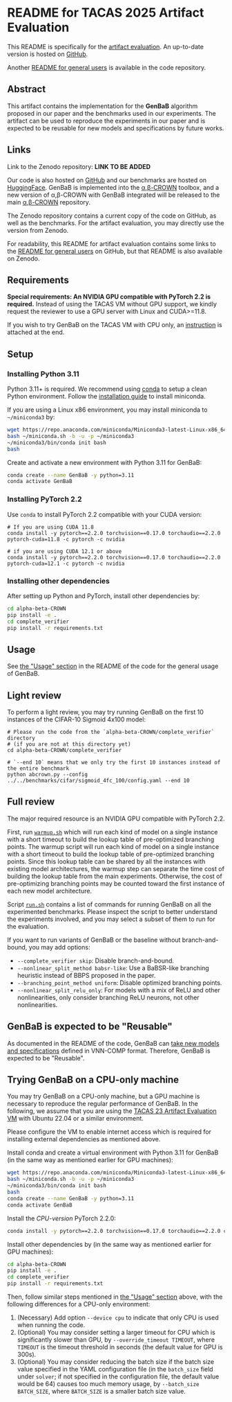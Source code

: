 # README for TACAS 2025 Artifact Evaluation

This README is specifically for the [artifact evaluation](https://tacas.info/artifacts-25.php).
An up-to-date version is hosted on [GitHub](https://github.com/shizhouxing/GenBaB/blob/main/README_tacas.md).

Another [README for general users](https://github.com/shizhouxing/GenBaB) is available in the code repository.

## Abstract

This artifact contains the implementation for the **GenBaB** algorithm proposed in our paper and the benchmarks used in our experiments. The artifact can be used to reproduce the experiments in our paper and is expected to be reusable for new models and specifications by future works.

## Links

Link to the Zenodo repository: **LINK TO BE ADDED**

Our code is also hosted on [GitHub](https://github.com/shizhouxing/GenBaB) and our benchmarks are hosted on [HuggingFace](https://github.com/shizhouxing/GenBaB).
GenBaB is implemented into the [α,β-CROWN](https://github.com/Verified-Intelligence/alpha-beta-CROWN) toolbox, and a new version of α,β-CROWN with GenBaB integrated will be released to the main [α,β-CROWN](https://github.com/Verified-Intelligence/alpha-beta-CROWN) repository.

The Zenodo repository contains a current copy of the code on GitHub, as well as the benchmarks. For the artifact evaluation, you may directly use the version from Zenodo.

For readability, this README for artifact evaluation contains some links to the [README for general users](https://github.com/shizhouxing/GenBaB) on GitHub, but that README is also available on Zenodo.

## Requirements

**Special requirements: An NVIDIA GPU compatible with PyTorch 2.2 is required.**
Instead of using the TACAS VM without GPU support, we kindly request the reviewer to use a GPU server with Linux and CUDA>=11.8.

If you wish to try GenBaB on the TACAS VM with CPU only, an [instruction](https://github.com/shizhouxing/GenBaB/blob/main/README_tacas.md#trying-genbab-on-a-cpu-only-machine) is attached at the end.

## Setup

### Installing Python 3.11

Python 3.11+ is required. We recommend using [conda](https://docs.anaconda.com/miniconda/) to setup a clean Python environment. Follow the [installation guide](https://docs.anaconda.com/miniconda/install/) to install miniconda.

If you are using a Linux x86 environment, you may install miniconda to `~/miniconda3` by:
```bash
wget https://repo.anaconda.com/miniconda/Miniconda3-latest-Linux-x86_64.sh -O ~/miniconda.sh
bash ~/miniconda.sh -b -u -p ~/miniconda3
~/miniconda3/bin/conda init bash
bash
```

Create and activate a new environment with Python 3.11 for GenBaB:
```bash
conda create --name GenBaB -y python=3.11
conda activate GenBaB
```

### Installing PyTorch 2.2

Use `conda` to install PyTorch 2.2 compatible with your CUDA version:
```
# If you are using CUDA 11.8
conda install -y pytorch==2.2.0 torchvision==0.17.0 torchaudio==2.2.0 pytorch-cuda=11.8 -c pytorch -c nvidia

# if you are using CUDA 12.1 or above
conda install -y pytorch==2.2.0 torchvision==0.17.0 torchaudio==2.2.0 pytorch-cuda=12.1 -c pytorch -c nvidia
```

### Installing other dependencies

After setting up Python and PyTorch, install other dependencies by:
```bash
cd alpha-beta-CROWN
pip install -e .
cd complete_verifier
pip install -r requirements.txt
```

## Usage

See [the "Usage" section](https://github.com/shizhouxing/GenBaB?tab=readme-ov-file#usage) in the README of the code for the general usage of GenBaB.

## Light review

To perform a light review, you may try running GenBaB
on the first 10 instances of the CIFAR-10 Sigmoid 4x100 model:
```
# Please run the code from the `alpha-beta-CROWN/complete_verifier` directory
# (if you are not at this directory yet)
cd alpha-beta-CROWN/complete_verifier

# `--end 10` means that we only try the first 10 instances instead of the entire benchmark
python abcrown.py --config ../../benchmarks/cifar/sigmoid_4fc_100/config.yaml --end 10
```

## Full review

The major required resource is an NVIDIA GPU compatible with PyTorch 2.2.

First, run [`warmup.sh`](./warmup.sh) which will run each kind of model on a single instance with a short timeout to build the lookup table of pre-optimized branching points.
The warmup script will run each kind of model on a single instance with a short timeout to build the lookup table of pre-optimized branching points. Since this lookup table can be shared by all the instances with existing model architectures, the warmup step can separate the time cost of building the lookup table from the main experiments. Otherwise, the cost of pre-optimizing branching points may be counted toward the first instance of each new model architecture.

Script [`run.sh`](./run.sh) contains a list of commands for running GenBaB on all the experimented benchmarks. Please inspect the script to better understand the experiments involved, and you may select a subset of them to run for the evaluation.

If you want to run variants of GenBaB or the baseline without branch-and-bound, you may add options:
* `--complete_verifier skip`: Disable branch-and-bound.
* `--nonlinear_split_method babsr-like`: Use a BaBSR-like branching heuristic instead of BBPS proposed in the paper.
* `--branching_point_method uniform`: Disable optimized branching points.
* `--nonlinear_split_relu_only`: For models with a mix of ReLU and other nonlinearities, only consider branching ReLU neurons, not other nonlinearities.

## GenBaB is expected to be "Reusable"

As documented in the README of the code, GenBaB can [take new models and specifications](https://github.com/shizhouxing/GenBaB?tab=readme-ov-file#running-genbab-on-new-models) defined in VNN-COMP format. Therefore, GenBaB is expected to be "Reusable".

## Trying GenBaB on a CPU-only machine

You may try GenBaB on a CPU-only machine, but a GPU machine is necessary to reproduce the regular performance of GenBaB. In the following, we assume that you are using the [TACAS 23 Artifact Evaluation VM](https://zenodo.org/records/7113223) with Ubuntu 22.04 or a similar environment.

Please configure the VM to enable internet access which is required for installing external dependencies as mentioned above.

Install conda and create a virtual environment with Python 3.11 for GenBaB (in the same way as mentioned earlier for GPU machines):
```bash
wget https://repo.anaconda.com/miniconda/Miniconda3-latest-Linux-x86_64.sh -O ~/miniconda.sh
bash ~/miniconda.sh -b -u -p ~/miniconda3
~/miniconda3/bin/conda init bash
bash
conda create --name GenBaB -y python=3.11
conda activate GenBaB
```

Install the *CPU-version* PyTorch 2.2.0:
```bash
conda install -y pytorch==2.2.0 torchvision==0.17.0 torchaudio==2.2.0 cpuonly -c pytorch
```

Install other dependencies by (in the same way as mentioned earlier for GPU machines):
```bash
cd alpha-beta-CROWN
pip install -e .
cd complete_verifier
pip install -r requirements.txt
```

Then, follow similar steps mentioned in [the "Usage" section](#usage) above,
with the following differences for a CPU-only environment:
1. (Necessary) Add option `--device cpu` to indicate that only CPU is used when running the code.
2. (Optional) You may consider setting a larger timeout for CPU which is significantly slower than GPU, by `--override_timeout TIMEOUT`, where `TIMEOUT` is the timeout threshold in seconds (the default value for GPU is 300s).
3. (Optional) You may consider reducing the batch size if the batch size value specified in the YAML configuration file (in the `batch_size` field under `solver`; if not specified in the configuration file, the default value would be 64) causes too much memory usage, by `--batch_size BATCH_SIZE`, where `BATCH_SIZE` is a smaller batch size value.
